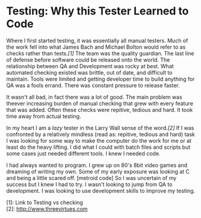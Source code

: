 Testing: Why this Tester Learned to Code
========================================

Where I first started testing, it was essentially all manual testers. Much of the work fell into 
what James Bach and Michael Bolton would refer to as checks rather than tests.<cite>[1]</cite> The team was the quality guardian.
The last line of defense before software could be released onto the world. The relationship between QA and Development
was rocky at best. What automated checking existed was brittle, out of date, and difficult to maintain. Tools were
limited and getting developer time to build anything for QA was a fools errand. There was constant pressure to release faster.

It wasn't all bad, in fact there was a lot of good. The main problem was theever increasing burden of manual checking that grew 
with every feature that was added. Often these checks were repitive, tedious and hard. It took time away from actual testing.

 In my heart I am a *lazy* tester in the Larry Wall sense of the word.<cite>[2]</cite> If I was confronted by a relatively mindless
 (read as: repitive, tedious and hard) task I was looking for some way to make the computer do the work for me or at least do the heavy lifting. 
 I did what I could with batch files and scripts but some cases just needed different tools. I knew I needed code. 
 
 I had always wanted to program. I grew up on 80's 8bit video games and dreaming of writing my own. Some of my early exposure was looking at C and 
 being a little scared off. [metroid code] So I was uncertain of my success but I knew I had to try. I wasn't looking to jump from QA to development.
 I was looking to use development skills to improve my testing. 


[1]: Link to Testing vs checking  
[2]: http://www.threevirtues.com